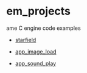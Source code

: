 # em_projects

ame C engine code examples

- [starfield](starfield/starfield.html)

- [app_image_load](app_image_load/app_image_load.html)

- [app_sound_play](app_sound_play/app_sound_play.html)